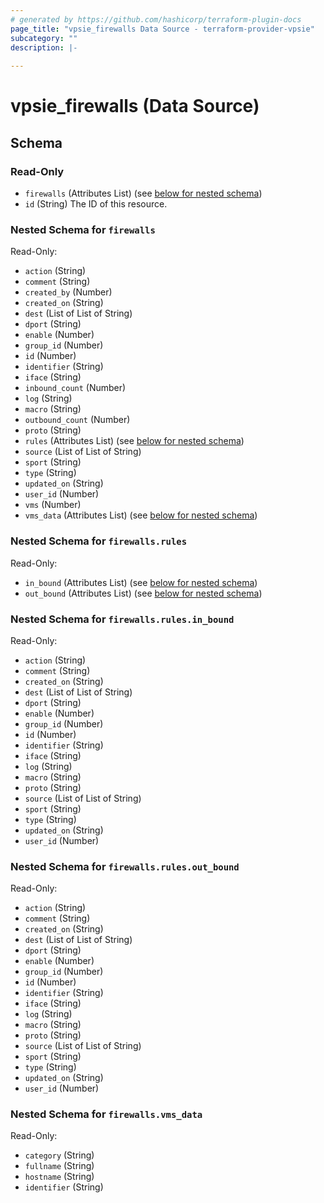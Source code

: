 ```yaml
---
# generated by https://github.com/hashicorp/terraform-plugin-docs
page_title: "vpsie_firewalls Data Source - terraform-provider-vpsie"
subcategory: ""
description: |-
  
---
```


# vpsie_firewalls (Data Source)





<!-- schema generated by tfplugindocs -->
## Schema

### Read-Only

- `firewalls` (Attributes List) (see [below for nested schema](#nestedatt--firewalls))
- `id` (String) The ID of this resource.

<a id="nestedatt--firewalls"></a>
### Nested Schema for `firewalls`

Read-Only:

- `action` (String)
- `comment` (String)
- `created_by` (Number)
- `created_on` (String)
- `dest` (List of List of String)
- `dport` (String)
- `enable` (Number)
- `group_id` (Number)
- `id` (Number)
- `identifier` (String)
- `iface` (String)
- `inbound_count` (Number)
- `log` (String)
- `macro` (String)
- `outbound_count` (Number)
- `proto` (String)
- `rules` (Attributes List) (see [below for nested schema](#nestedatt--firewalls--rules))
- `source` (List of List of String)
- `sport` (String)
- `type` (String)
- `updated_on` (String)
- `user_id` (Number)
- `vms` (Number)
- `vms_data` (Attributes List) (see [below for nested schema](#nestedatt--firewalls--vms_data))

<a id="nestedatt--firewalls--rules"></a>
### Nested Schema for `firewalls.rules`

Read-Only:

- `in_bound` (Attributes List) (see [below for nested schema](#nestedatt--firewalls--rules--in_bound))
- `out_bound` (Attributes List) (see [below for nested schema](#nestedatt--firewalls--rules--out_bound))

<a id="nestedatt--firewalls--rules--in_bound"></a>
### Nested Schema for `firewalls.rules.in_bound`

Read-Only:

- `action` (String)
- `comment` (String)
- `created_on` (String)
- `dest` (List of List of String)
- `dport` (String)
- `enable` (Number)
- `group_id` (Number)
- `id` (Number)
- `identifier` (String)
- `iface` (String)
- `log` (String)
- `macro` (String)
- `proto` (String)
- `source` (List of List of String)
- `sport` (String)
- `type` (String)
- `updated_on` (String)
- `user_id` (Number)


<a id="nestedatt--firewalls--rules--out_bound"></a>
### Nested Schema for `firewalls.rules.out_bound`

Read-Only:

- `action` (String)
- `comment` (String)
- `created_on` (String)
- `dest` (List of List of String)
- `dport` (String)
- `enable` (Number)
- `group_id` (Number)
- `id` (Number)
- `identifier` (String)
- `iface` (String)
- `log` (String)
- `macro` (String)
- `proto` (String)
- `source` (List of List of String)
- `sport` (String)
- `type` (String)
- `updated_on` (String)
- `user_id` (Number)



<a id="nestedatt--firewalls--vms_data"></a>
### Nested Schema for `firewalls.vms_data`

Read-Only:

- `category` (String)
- `fullname` (String)
- `hostname` (String)
- `identifier` (String)
